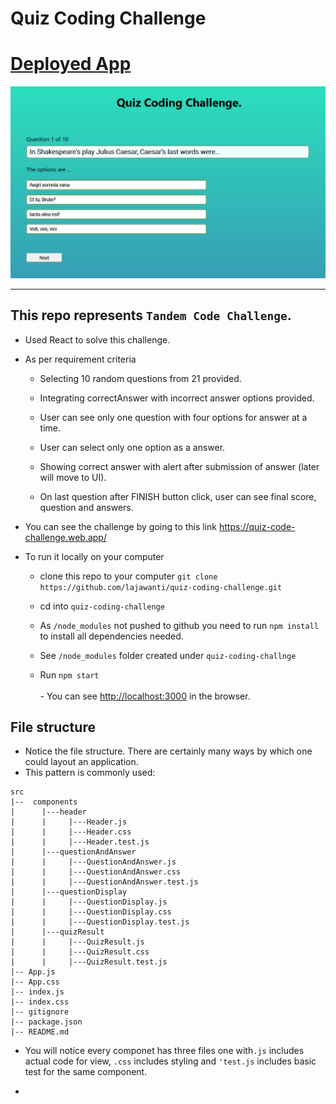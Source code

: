 # Quiz Coding Challenge

# [Deployed App](https://quiz-code-challenge.web.app/)

![Quiz App](src/quizApp.PNG)

---

## This repo represents `Tandem Code Challenge`.

- Used React to solve this challenge.

- As per requirement criteria<br>

  - Selecting 10 random questions from 21 provided.

  - Integrating correctAnswer with incorrect answer options provided.

  - User can see only one question with four options for answer at a time.

  - User can select only one option as a answer.

  - Showing correct answer with alert after submission of answer (later will move to UI).

  - On last question after FINISH button click, user can see final score, question and answers.

- You can see the challenge by going to this link https://quiz-code-challenge.web.app/

- To run it locally on your computer <br>
  - clone this repo to your computer `git clone https://github.com/lajawanti/quiz-coding-challenge.git`

  - cd into `quiz-coding-challenge`

  - As `/node_modules` not pushed to github you need to run `npm install` to install all dependencies needed.

  - See `/node_modules` folder created under `quiz-coding-challnge`

  - Run `npm start` <br><br>- You can see [http://localhost:3000](http://localhost:3000) in the browser.

## File structure

- Notice the file structure. There are certainly many ways by which one could layout an application.
- This pattern is commonly used:

```
src
|--  components
|      |---header
|      |     |---Header.js
|      |     |---Header.css
|      |     |---Header.test.js
|      |---questionAndAnswer
|      |     |---QuestionAndAnswer.js
|      |     |---QuestionAndAnswer.css
|      |     |---QuestionAndAnswer.test.js
|      |---questionDisplay
|      |     |---QuestionDisplay.js
|      |     |---QuestionDisplay.css
|      |     |---QuestionDisplay.test.js
|      |---quizResult
|      |     |---QuizResult.js
|      |     |---QuizResult.css
|      |     |---QuizResult.test.js
|-- App.js
|-- App.css
|-- index.js
|-- index.css
|-- gitignore
|-- package.json
|-- README.md
```

- You will notice every componet has three files one with`.js` includes actual code for view, `.css` includes styling and `'test.js` includes basic test for the same component.

-
